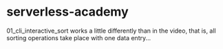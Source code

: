 # serverless-academy
01_cli_interactive_sort works a little differently than in the video, that is, all sorting operations take place with one data entry...

